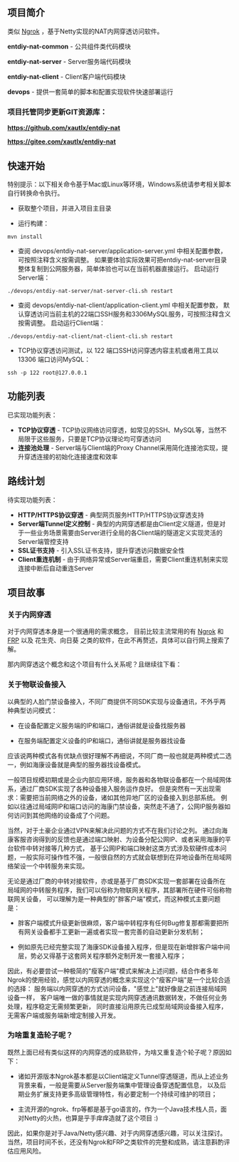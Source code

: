 ## 项目简介

类似 [Ngrok](https://github.com/inconshreveable/ngrok) ，基于Netty实现的NAT内网穿透访问软件。

**entdiy-nat-common** - 公共组件类代码模块

**entdiy-nat-server** - Server服务端代码模块

**entdiy-nat-client** - Client客户端代码模块

**devops** - 提供一套简单的脚本和配置实现软件快速部署运行

### 项目托管同步更新GIT资源库：

**https://github.com/xautlx/entdiy-nat**

**https://gitee.com/xautlx/entdiy-nat**

## 快速开始

特别提示：以下相关命令基于Mac或Linux等环境，Windows系统请参考相关脚本自行转换命令执行。

* 获取整个项目，并进入项目主目录

* 运行构建：
~~~shell script
mvn install
~~~

* 查阅 devops/entdiy-nat-server/application-server.yml 中相关配置参数，可按照注释含义按需调整。
如果要体验实际效果可把entdiy-nat-server目录整体复制到公网服务器，简单体验也可以在当前机器直接运行。
启动运行Server端：
~~~shell script
./devops/entdiy-nat-server/nat-server-cli.sh restart
~~~

* 查阅 devops/entdiy-nat-client/application-client.yml 中相关配置参数，
默认穿透访问当前主机的22端口SSH服务和3306MySQL服务，可按照注释含义按需调整。
启动运行Client端：
~~~shell script
./devops/entdiy-nat-client/nat-client-cli.sh restart
~~~

* TCP协议穿透访问测试，以 122 端口SSH访问穿透内容主机或者用工具以 13306 端口访问MySQL：
~~~shell script
ssh -p 122 root@127.0.0.1
~~~

## 功能列表

已实现功能列表：

* **TCP协议穿透** - TCP协议网络访问穿透，如常见的SSH、MySQL等，当然不局限于这些服务，只要是TCP协议理论均可穿透访问
* **连接池处理** - Server端与Client端的Proxy Channel采用简化连接池实现，提升穿透连接的初始化连接速度和效率

## 路线计划

待实现功能列表：

* **HTTP/HTTPS协议穿透** - 典型网页服务HTTP/HTTPS协议穿透支持
* **Server端Tunnel定义控制** - 典型的内网穿透都是由Client定义隧道，但是对于一些业务场景需要由Server进行全局的各Client端的隧道定义实现灵活的Server端管控支持
* **SSL证书支持** - 引入SSL证书支持，提升穿透访问数据安全性
* **Client重连机制** - 由于网络异常或Server端重启，需要Client重连机制来实现连接中断后自动重连Server

## 项目故事

### 关于内网穿透

对于内网穿透本身是一个很通用的需求概念，
目前比较主流常用的有 [Ngrok](https://github.com/inconshreveable/ngrok) 和 [FRP](https://github.com/fatedier/frp)
以及 花生壳、向日葵 之类的软件，在此不再赘述，具体可以自行网上搜索了解。

那内网穿透这个概念和这个项目有什么关系呢？且继续往下看：

### 关于物联设备接入

以典型的人脸门禁设备接入，不同厂商提供不同SDK实现与设备通讯，不外乎两种典型访问模式：

* 在设备配置定义服务端的IP和端口，通俗讲就是设备找服务器

* 在服务端配置定义设备的IP和端口，通俗讲就是服务器找设备 

应该说两种模式各有优缺点很好理解不再细说，不同厂商一般也就是两种模式二选一，例如海康设备就是典型的服务器找设备模式。

一般项目规模初期或是企业内部应用环境，服务器和各物联设备都在一个局域网体系，通过厂商SDK实现了各种设备接入服务运作良好。
但是突然有一天出现需求：需要把当前网络之外的设备，诸如其他异地厂区的设备接入到总部系统。
例如以往通过局域网IP和端口访问的海康门禁设备，突然走不通了，公网IP服务器如何访问到其他网络的设备成了个问题。

当然，对于土豪企业通过VPN来解决此问题的方式不在我们讨论之列。
通过向海康客服咨询得到的反馈也是通过端口映射、为设备分配公网IP、或者采用海康的平台软件中转对接等几种方式，
基于公网IP和端口映射这类方式涉及软硬件成本问题，一般实际可操作性不强，一般很自然的方式就会联想到在异地设备所在局域网络架设一个中转服务来实现。

无论是通过厂商的中转对接软件，亦或是基于厂商SDK实现一套部署在设备所在局域网的中转服务程序，我们可以俗称为物联网关程序，其部署所在硬件可俗称物联网关设备，
可以理解为是一种典型的"胖客户端"模式，而这种模式主要问题是：

* 胖客户端模式升级更新很麻烦，客户端中转程序有任何Bug修复那都需要把所有网关设备都手工更新一遍或者实现一套完善的自动更新分发机制；

* 例如原先已经完整实现了海康SDK设备接入程序，但是现在新增胖客户端中间层，势必又得基于这套网关程序额外定制开发一套接入程序；

因此，有必要尝试一种极简的"瘦客户端"模式来解决上述问题，结合作者多年Ngrok的使用经验，感觉以内网穿透的概念来实现这个"瘦客户端"是一个比较合适的选择：
服务端以内网穿透的方式访问设备，"感觉上"就好像是之前连接局域网设备一样，
客户端唯一做的事情就是实现内网穿透通讯数据转发，不做任何业务处理，程序稳定无需频繁更新，
同时直接沿用原先已成型局域网设备接入程序，无需客户端或服务端新增定制接入开发。

### 为啥重复造轮子呢？

既然上面已经有类似这样的内网穿透的成熟软件，为啥又重复造个轮子呢？原因如下：

* 诸如开源版本Ngrok基本都是以Client端定义Tunnel穿透隧道，而从上述业务背景来看，一般是需要从Server服务端集中管理设备穿透配置信息，
  以及后期业务扩展支持更多高级管理特性，有必要定制一个持续可维护的项目；

* 主流开源的ngrok、frp等都是基于go语言的，作为一个Java技术栈人员，面对Netty的火热，也算是乎手痒痒造就了这个项目 :)

因此，如果你是对于Java/Netty感兴趣、对于内网穿透感兴趣，可以关注探讨。
当然，项目时间不长，还没有Ngrok和FRP之类软件的完整和成熟，请注意斟酌评估应用风险。



